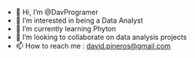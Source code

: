 - 👋 Hi, I’m @DavProgramer
- 👀 I’m interested in being a Data Analyst
- 🌱 I’m currently learning Phyton
- 💞️ I’m looking to collaborate on data analysis projects
- 📫 How to reach me : david.pineros@gmail.com

<!---
DavProgramer/DavProgramer is a ✨ special ✨ repository because its `README.md` (this file) appears on your GitHub profile.
You can click the Preview link to take a look at your changes.
--->
